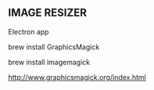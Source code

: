 ## IMAGE RESIZER 
 
Electron app 

brew install GraphicsMagick

brew install imagemagick

http://www.graphicsmagick.org/index.html


